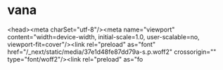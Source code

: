 # vana
&lt;head>&lt;meta charSet="utf-8"/>&lt;meta name="viewport" content="width=device-width, initial-scale=1.0, user-scalable=no, viewport-fit=cover"/>&lt;link rel="preload" as="font" href="/_next/static/media/37e1d48fe87dd79a-s.p.woff2" crossorigin="" type="font/woff2"/>&lt;link rel="preload" as="fo
